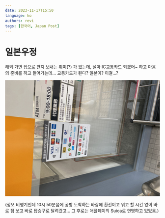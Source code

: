 ```yaml
---
date: 2023-11-17T15:50
language: ko
authors: revi
tags: [한국어, Japan Post]
---
```


# 일본우정

해외 가면 집으로 편지 보내는 취미(?) 가 있는데, 설마 IC교통카드 되겠어~ 하고 마음의 준비를 하고 들어가는데... 교통카드가 된다?
일본이? 이걸...?

<!--truncate-->

![일본우정 결제수단, EMV Contactless, IC교통카드 (스이카, 이코카 등), 라인페이, 알리페이 등이 결제수단으로 명시되어 있다](Photo-2023-11-22-19-56.jpeg)

(정오 비행기인데 10시 50분쯤에 공항 도착하는 바람에 환전이고 뭐고 할 시간 없이 바로 짐 쏘고 바로 탑승구로 달려갔고...
그 후로는 애플페이의 Suica로 연명하고 있었음.)
